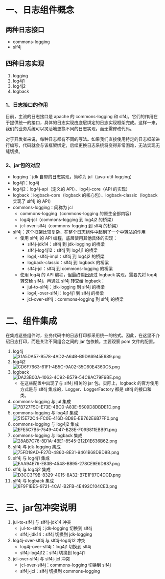 # 一、日志组件概念

## 两种日志接口
- commons-logging
- slf4j

## 四种日志实现
1. logging
2. log4j1
3. log4j2
4. logback

### 1、日志接口的作用
目前，主流的日志接口是 apache 的 commons-logging 和 slf4j。它们的作用在于提供统一的接口，具体的日志实现由底层绑定的日志实现框架完成。这样一来，我们的业务系统可以灵活地更换不同的日志实现，而无需修改代码。

对于开发者来说，每种日志都有不同的写法。如果我们直接使用特定的日志框架进行编写，代码就会与该框架绑定，后续更换日志系统将变得非常困难，无法实现无缝切换。

### 2、jar包的对应
- logging：jdk 自带的日志实现，简称为 jul（java-util-logging）
- log4j1：log4j
- log4j2：log4j-api（定义的 API）、log4j-core（API 的实现）
- logback：logback-core（logback 的核心包）、logback-classic（logback 实现了 slf4j 的 API）
- commons-logging：简称为 jcl
    - commons-logging（commons-logging 的原生全部内容）
    - log4j-jcl（commons-logging 到 log4j2 的桥梁）
    - jcl-over-slf4j（commons-logging 到 slf4j 的桥梁）
- slf4j：这个框架比较复杂，在整个日志组件中起到了一个中转站的作用
    - 使用 slf4j 的 API 编程，底层使用其他具体的实现：
        - slf4j-jdk14：slf4j 到 jdk-logging 的桥梁
        - slf4j-log4j12：slf4j 到 log4j1 的桥梁
        - log4j-slf4j-impl：slf4j 到 log4j2 的桥梁
        - logback-classic：slf4j 到 logback 的桥梁
        - slf4j-jcl：slf4j 到 commons-logging 的桥梁
    - 使用 log4j 的 API 编程，但最终输出通过 logback 实现，需要先将 log4j 转交给 slf4j，再通过 slf4j 转交给 logback：
        - jul-to-slf4j：jdk-logging 到 slf4j 的桥梁
        - log4j-over-slf4j：log4j1 到 slf4j 的桥梁
        - jcl-over-slf4j：commons-logging 到 slf4j 的桥梁

# 二、组件集成
在集成这些组件时，业务代码中的日志打印都采用统一的格式。因此，在这里不介绍日志打印，而是关注不同组合之间的 jar 包依赖，主要观察 pom 文件的配置。

1. log4j <br>
![31A5DA57-9578-4AD2-A64B-B9DA6945E689.png](..%2F..%2F..%2F..%2F..%2Fvar%2Ffolders%2Fql%2Fsn38m7wd7xq22g5kb9bhfqxw0000gp%2FT%2Fcom.yinxiang.Mac%2Fcom.yinxiang.Mac%2FWebKitDnD.kKFFIy%2F31A5DA57-9578-4AD2-A64B-B9DA6945E689.png)
2. log4j2 <br>
![CD6F7663-61F1-4B5C-9A02-35C60E4360C5.png](..%2F..%2F..%2F..%2F..%2Fvar%2Ffolders%2Fql%2Fsn38m7wd7xq22g5kb9bhfqxw0000gp%2FT%2Fcom.yinxiang.Mac%2Fcom.yinxiang.Mac%2FWebKitDnD.5MNhzE%2FCD6F7663-61F1-4B5C-9A02-35C60E4360C5.png)
3. logback <br>
![DA23B00A-1063-4C92-B579-54C8AC79F9BE.png](..%2F..%2F..%2F..%2F..%2Fvar%2Ffolders%2Fql%2Fsn38m7wd7xq22g5kb9bhfqxw0000gp%2FT%2Fcom.yinxiang.Mac%2Fcom.yinxiang.Mac%2FWebKitDnD.TlsWhr%2FDA23B00A-1063-4C92-B579-54C8AC79F9BE.png)
    - 在这些配置中出现了与 slf4j 相关的 jar 包。实际上，logback 的官方使用方式是与 slf4j 集成的，Logger、LoggerFactory 都是 slf4j 的接口和类。
4. commons-logging 与 jul 集成 <br>
![7B727F5C-E73E-4BC0-A83E-5509D8DBDE1D.png](..%2F..%2F..%2F..%2F..%2Fvar%2Ffolders%2Fql%2Fsn38m7wd7xq22g5kb9bhfqxw0000gp%2FT%2Fcom.yinxiang.Mac%2Fcom.yinxiang.Mac%2FWebKitDnD.a30o09%2F7B727F5C-E73E-4BC0-A83E-5509D8DBDE1D.png)
5. commons-logging 与 log4j1 集成 <br>
![515E72C4-FC0E-416D-8D8E-EB762E6B7FF0.png](..%2F..%2F..%2F..%2F..%2Fvar%2Ffolders%2Fql%2Fsn38m7wd7xq22g5kb9bhfqxw0000gp%2FT%2Fcom.yinxiang.Mac%2Fcom.yinxiang.Mac%2FWebKitDnD.CzLckq%2F515E72C4-FC0E-416D-8D8E-EB762E6B7FF0.png)
6. commons-logging 与 log4j2 集成 <br>
![EFE5C7B5-7549-4047-B28E-F09B811EBB91.png](..%2F..%2F..%2F..%2F..%2Fvar%2Ffolders%2Fql%2Fsn38m7wd7xq22g5kb9bhfqxw0000gp%2FT%2Fcom.yinxiang.Mac%2Fcom.yinxiang.Mac%2FWebKitDnD.fPWvTH%2FEFE5C7B5-7549-4047-B28E-F09B811EBB91.png)
7. commons-logging 与 logback 集成 <br>
![28AB7C76-8D1A-4BE1-8545-212D1E636B62.png](..%2F..%2F..%2F..%2F..%2Fvar%2Ffolders%2Fql%2Fsn38m7wd7xq22g5kb9bhfqxw0000gp%2FT%2Fcom.yinxiang.Mac%2Fcom.yinxiang.Mac%2FWebKitDnD.97tfdi%2F28AB7C76-8D1A-4BE1-8545-212D1E636B62.png)
8. slf4j 与 jdk-logging 集成 <br>
![75FD18AD-F27D-4860-8E31-9461B68DBD8B.png](..%2F..%2F..%2F..%2F..%2Fvar%2Ffolders%2Fql%2Fsn38m7wd7xq22g5kb9bhfqxw0000gp%2FT%2Fcom.yinxiang.Mac%2Fcom.yinxiang.Mac%2FWebKitDnD.4b9B4I%2F75FD18AD-F27D-4860-8E31-9461B68DBD8B.png)
9. slf4j 与 log4j1 集成 <br>
![EAA94E76-E83B-4548-BB95-278CE9E6D887.png](..%2F..%2F..%2F..%2F..%2Fvar%2Ffolders%2Fql%2Fsn38m7wd7xq22g5kb9bhfqxw0000gp%2FT%2Fcom.yinxiang.Mac%2Fcom.yinxiang.Mac%2FWebKitDnD.Uquuz6%2FEAA94E76-E83B-4548-BB95-278CE9E6D887.png)
10. slf4j 与 log4j2 集成 <br>
![D3CC3F9B-8329-4015-8A32-B7E1F97C4DCD.png](..%2F..%2F..%2F..%2F..%2Fvar%2Ffolders%2Fql%2Fsn38m7wd7xq22g5kb9bhfqxw0000gp%2FT%2Fcom.yinxiang.Mac%2Fcom.yinxiang.Mac%2FWebKitDnD.YhSkJ6%2FD3CC3F9B-8329-4015-8A32-B7E1F97C4DCD.png)
11. slf4j 与 logback 集成 <br>
![8F9F1BE5-9721-4CA1-B2FB-4E492C104CE3.png](..%2F..%2F..%2F..%2F..%2Fvar%2Ffolders%2Fql%2Fsn38m7wd7xq22g5kb9bhfqxw0000gp%2FT%2Fcom.yinxiang.Mac%2Fcom.yinxiang.Mac%2FWebKitDnD.HFFqev%2F8F9F1BE5-9721-4CA1-B2FB-4E492C104CE3.png)

# 三、jar包冲突说明
1. jul-to-slf4j 与 slf4j-jdk14 冲突
    - jul-to-slf4j：jdk-logging 切换到 slf4j
    - slf4j-jdk14：slf4j 切换到 jdk-logging
2. log4j-over-slf4j 与 slf4j-log4j12 冲突
    - log4j-over-slf4j：log4j1 切换到 slf4j
    - slf4j-log4j12：slf4j 切换到 log4j1
3. jcl-over-slf4j 与 slf4j-jcl 冲突
    - jcl-over-slf4j：commons-logging 切换到 slf4j
    - slf4j-jcl：slf4j 切换到 commons-logging
